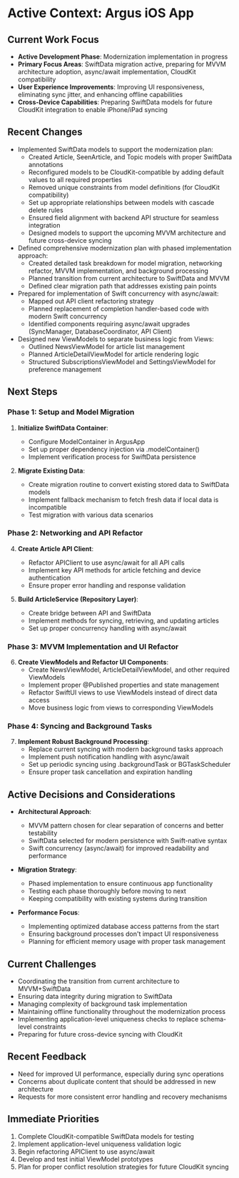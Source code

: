 # Active Context: Argus iOS App

## Current Work Focus
- **Active Development Phase**: Modernization implementation in progress
- **Primary Focus Areas**: SwiftData migration active, preparing for MVVM architecture adoption, async/await implementation, CloudKit compatibility
- **User Experience Improvements**: Improving UI responsiveness, eliminating sync jitter, and enhancing offline capabilities
- **Cross-Device Capabilities**: Preparing SwiftData models for future CloudKit integration to enable iPhone/iPad syncing

## Recent Changes
- Implemented SwiftData models to support the modernization plan:
  - Created Article, SeenArticle, and Topic models with proper SwiftData annotations
  - Reconfigured models to be CloudKit-compatible by adding default values to all required properties
  - Removed unique constraints from model definitions (for CloudKit compatibility)
  - Set up appropriate relationships between models with cascade delete rules
  - Ensured field alignment with backend API structure for seamless integration
  - Designed models to support the upcoming MVVM architecture and future cross-device syncing
- Defined comprehensive modernization plan with phased implementation approach:
  - Created detailed task breakdown for model migration, networking refactor, MVVM implementation, and background processing
  - Planned transition from current architecture to SwiftData and MVVM
  - Defined clear migration path that addresses existing pain points
- Prepared for implementation of Swift concurrency with async/await:
  - Mapped out API client refactoring strategy
  - Planned replacement of completion handler-based code with modern Swift concurrency
  - Identified components requiring async/await upgrades (SyncManager, DatabaseCoordinator, API Client)
- Designed new ViewModels to separate business logic from Views:
  - Outlined NewsViewModel for article list management
  - Planned ArticleDetailViewModel for article rendering logic
  - Structured SubscriptionsViewModel and SettingsViewModel for preference management

## Next Steps

### Phase 1: Setup and Model Migration
1. **Initialize SwiftData Container**:
   - Configure ModelContainer in ArgusApp
   - Set up proper dependency injection via .modelContainer()
   - Implement verification process for SwiftData persistence

2. **Migrate Existing Data**:
   - Create migration routine to convert existing stored data to SwiftData models
   - Implement fallback mechanism to fetch fresh data if local data is incompatible
   - Test migration with various data scenarios

### Phase 2: Networking and API Refactor
4. **Create Article API Client**:
   - Refactor APIClient to use async/await for all API calls
   - Implement key API methods for article fetching and device authentication
   - Ensure proper error handling and response validation

5. **Build ArticleService (Repository Layer)**:
   - Create bridge between API and SwiftData
   - Implement methods for syncing, retrieving, and updating articles
   - Set up proper concurrency handling with async/await

### Phase 3: MVVM Implementation and UI Refactor
6. **Create ViewModels and Refactor UI Components**:
   - Create NewsViewModel, ArticleDetailViewModel, and other required ViewModels
   - Implement proper @Published properties and state management
   - Refactor SwiftUI views to use ViewModels instead of direct data access
   - Move business logic from views to corresponding ViewModels

### Phase 4: Syncing and Background Tasks
7. **Implement Robust Background Processing**:
   - Replace current syncing with modern background tasks approach
   - Implement push notification handling with async/await
   - Set up periodic syncing using .backgroundTask or BGTaskScheduler
   - Ensure proper task cancellation and expiration handling

## Active Decisions and Considerations
- **Architectural Approach**: 
  - MVVM pattern chosen for clear separation of concerns and better testability
  - SwiftData selected for modern persistence with Swift-native syntax
  - Swift concurrency (async/await) for improved readability and performance

- **Migration Strategy**: 
  - Phased implementation to ensure continuous app functionality
  - Testing each phase thoroughly before moving to next
  - Keeping compatibility with existing systems during transition

- **Performance Focus**: 
  - Implementing optimized database access patterns from the start
  - Ensuring background processes don't impact UI responsiveness
  - Planning for efficient memory usage with proper task management

## Current Challenges
- Coordinating the transition from current architecture to MVVM+SwiftData
- Ensuring data integrity during migration to SwiftData
- Managing complexity of background task implementation
- Maintaining offline functionality throughout the modernization process
- Implementing application-level uniqueness checks to replace schema-level constraints
- Preparing for future cross-device syncing with CloudKit

## Recent Feedback
- Need for improved UI performance, especially during sync operations
- Concerns about duplicate content that should be addressed in new architecture
- Requests for more consistent error handling and recovery mechanisms

## Immediate Priorities
1. Complete CloudKit-compatible SwiftData models for testing
2. Implement application-level uniqueness validation logic
3. Begin refactoring APIClient to use async/await
4. Develop and test initial ViewModel prototypes
5. Plan for proper conflict resolution strategies for future CloudKit syncing
